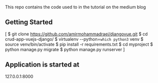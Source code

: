 This repo contains the code used to in the tutorial on the medium blog

Getting Started
----------------------------------------------------

[
$ git clone https://github.com/amirmohammadraei/djangovue.git
$ cd crud-app-vuejs-django/
$ virtualenv --python=`which python3` venv
$ source venv/bin/activate
$ pip install -r requirements.txt
$ cd myproject
$ python manage.py migrate
$ python manage.py runserver
]

Application is started at
----------------------------------------------------
127.0.0.1:8000
